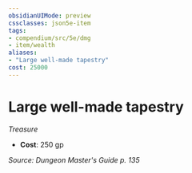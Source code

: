 ```yaml
---
obsidianUIMode: preview
cssclasses: json5e-item
tags:
- compendium/src/5e/dmg
- item/wealth
aliases: 
- "Large well-made tapestry"
cost: 25000
---
```

# Large well-made tapestry
*Treasure*  

- **Cost**: 250 gp

*Source: Dungeon Master's Guide p. 135*